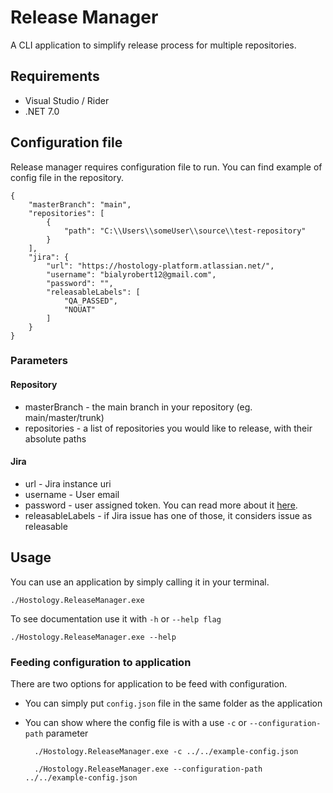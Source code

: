 # Release Manager
A CLI application to simplify release process for multiple repositories.

## Requirements
- Visual Studio / Rider
- .NET 7.0

## Configuration file
Release manager requires configuration file to run.
You can find example of config file in the repository.

    {
        "masterBranch": "main",
        "repositories": [
            {
                "path": "C:\\Users\\someUser\\source\\test-repository"
            }
        ],
        "jira": {
            "url": "https://hostology-platform.atlassian.net/",
            "username": "bialyrobert12@gmail.com",
            "password": "",
            "releasableLabels": [
                "QA_PASSED",
                "NOUAT"
            ]
        }
    }

### Parameters
#### Repository
- masterBranch - the main branch in your repository (eg. main/master/trunk)
- repositories - a list of repositories you would like to release, with their absolute paths

#### Jira
- url - Jira instance uri
- username - User email
- password - user assigned token. You can read more about it [here](https://support.atlassian.com/atlassian-account/docs/manage-api-tokens-for-your-atlassian-account/).
- releasableLabels - if Jira issue has one of those, it considers issue as releasable

## Usage
You can use an application by simply calling it in your terminal.

    ./Hostology.ReleaseManager.exe

To see documentation use it with `-h` or `--help flag`

    ./Hostology.ReleaseManager.exe --help

### Feeding configuration to application
There are two options for application to be feed with configuration.
- You can simply put `config.json` file in the same folder as the application
- You can show where the config file is with a use `-c` or `--configuration-path` parameter

        ./Hostology.ReleaseManager.exe -c ../../example-config.json

        ./Hostology.ReleaseManager.exe --configuration-path ../../example-config.json